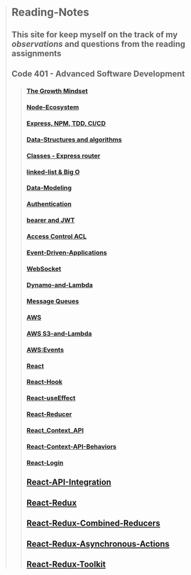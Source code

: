 > # Reading-Notes
>
> ## This site for keep myself on **the track of my _observations_ and questions from the reading assignments**
>
> ## Code 401 - Advanced Software Development
>> ### [The Growth Mindset](read-1.md)
>>   
>> ### [Node-Ecosystem](Node-Ecosystem.md)
>>   
>> ###  [Express, NPM, TDD, CI/CD](Express.md)
>>   
>> ###  [Data-Structures and algorithms](Data-Structures.md)
>> 
>> ### [Classes - Express router](classes-router.md)
>> 
>> ### [linked-list & Big O](linked-list.md)
>> 
>> ### [Data-Modeling](Data-Modeling.md)
>> 
>> ### [Authentication](auth.md)
>> 
>> ### [bearer and JWT](bearer.md)
>>
>> ### [Access Control ACL](AccessControl.md)
>> 
>> ### [Event-Driven-Applications](Event-Driven-Applications.md)
>>
>> ### [WebSocket](WebSocket.md)
>>
>> ### [Dynamo-and-Lambda](Dynamo-and-Lambda.md)
>>
>> ### [Message Queues](MessageQueues.md)
>> 
>> ### [AWS](aws.md)
>> 
>> ### [AWS S3-and-Lambda](AWS-S3-and-Lambda.md)
>>
>> ### [AWS:Events](Events_AWS.md)
>>
>> ### [React](react.md)
>>
>> ### [React-Hook](React-Hook.md)
>> 
>> ### [React-useEffect](react-useEffect.md)
>>
>> ### [React-Reducer](react-Reducer.md)
>>
>> ### [React_Context_API](React_Context_API.md)
>> 
>> ### [React-Context-API-Behaviors](React-Context-API-Behaviors.md)
>>
>> ### [React-Login](react-Login.md)
>>
>> ## [React-API-Integration](reactAPI-Integration.md)
>>
>> ## [React-Redux](redux.md)
>>
>> ## [React-Redux-Combined-Reducers](React-Combined-Reducers.md)
>>
>> ## [React-Redux-Asynchronous-Actions](Redux-Asynchronous-Actions.md)
>>
>> ## [React-Redux-Toolkit](Redux-ToolKit.md)
